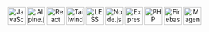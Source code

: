<p align="center">
  <!-- JavaScript -->
  <img src="https://img.icons8.com/color/48/000000/javascript.png" alt="JavaScript" width="40" height="40"/>
  <!-- Alpine.js -->
  <img src="https://avatars.githubusercontent.com/u/59030169?s=200&v=4" alt="Alpine.js" width="40" height="40"/>
  <!-- React -->
  <img src="https://img.icons8.com/color/48/000000/react-native.png" alt="React" width="40" height="40"/>
  <!-- Tailwind CSS -->
  <img src="https://www.vectorlogo.zone/logos/tailwindcss/tailwindcss-icon.svg" alt="Tailwind CSS" width="40" height="40"/>
  <!-- LESS -->
  <img src="https://cdn.worldvectorlogo.com/logos/less.svg" alt="LESS" width="40" height="40"/>
  <!-- Node.js -->
  <img src="https://img.icons8.com/color/48/000000/nodejs.png" alt="Node.js" width="40" height="40"/>
  <!-- Express -->
  <img src="https://upload.wikimedia.org/wikipedia/commons/6/64/Expressjs.png" alt="Express" width="40" height="40"/>
  <!-- PHP -->
  <img src="https://img.icons8.com/officel/40/000000/php-logo.png" alt="PHP" width="40" height="40"/>
  <!-- Firebase -->
  <img src="https://www.vectorlogo.zone/logos/firebase/firebase-icon.svg" alt="Firebase" width="40" height="40"/>
  <!-- Magento 2 -->
  <img src="https://img.icons8.com/color/48/000000/magento.png" alt="Magento" width="40" height="40"/>
</p>
